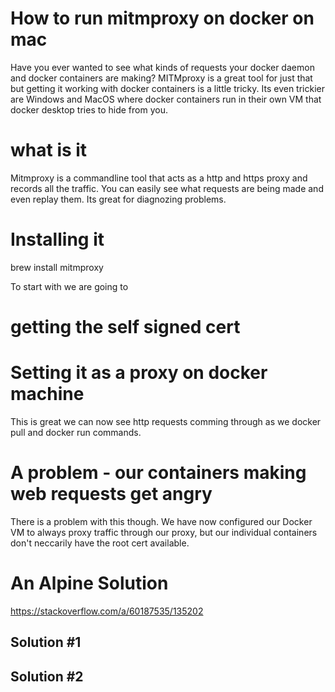 # How to run mitmproxy on docker on mac

Have you ever wanted to see what kinds of requests your docker daemon and docker containers are making?  MITMproxy is a great tool for just that but getting it working with docker containers is a little tricky. Its even trickier are Windows and MacOS where docker containers run in their own VM that docker desktop tries to hide from you. 

# what is it

Mitmproxy is a commandline tool that acts as a http and https proxy and records all the traffic.  You can easily see what requests are being made and even replay them.  Its great for diagnozing problems.

# Installing it

brew install mitmproxy

To start with we are going to 

# getting the self signed cert



# Setting it as a proxy on docker machine

This is great we can now see http requests comming through as we docker pull and docker run commands.

# A problem - our containers making web requests get angry
There is a problem with this though. We have now configured our Docker VM to always proxy traffic through our proxy, but our individual containers don't neccarily have the root cert available.


# An Alpine Solution
https://stackoverflow.com/a/60187535/135202


## Solution #1 

## Solution #2

